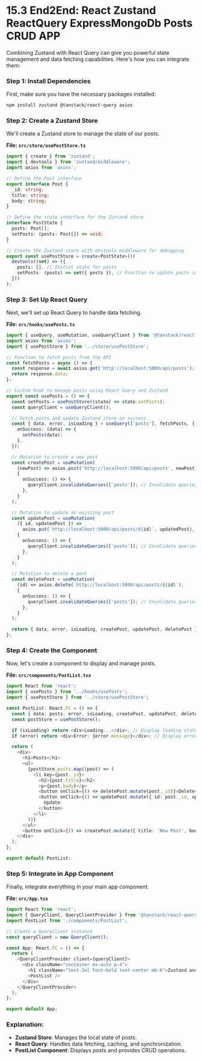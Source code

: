# 15.3 End2End: React Zustand ReactQuery ExpressMongoDb Posts CRUD APP


Combining Zustand with React Query can give you powerful state management and data fetching capabilities. Here's how you can integrate them:

### Step 1: Install Dependencies

First, make sure you have the necessary packages installed:

```bash
npm install zustand @tanstack/react-query axios
```

### Step 2: Create a Zustand Store

We'll create a Zustand store to manage the state of our posts.

**File: `src/store/usePostStore.ts`**

```typescript
import { create } from 'zustand';
import { devtools } from 'zustand/middleware';
import axios from 'axios';

// Define the Post interface
export interface Post {
  _id: string;
  title: string;
  body: string;
}

// Define the state interface for the Zustand store
interface PostState {
  posts: Post[];
  setPosts: (posts: Post[]) => void;
}

// Create the Zustand store with devtools middleware for debugging
export const usePostStore = create<PostState>()(
  devtools((set) => ({
    posts: [], // Initial state for posts
    setPosts: (posts) => set({ posts }), // Function to update posts in the state
  }))
);

```

### Step 3: Set Up React Query

Next, we'll set up React Query to handle data fetching.

**File: `src/hooks/usePosts.ts`**

```typescript
import { useQuery, useMutation, useQueryClient } from '@tanstack/react-query';
import axios from 'axios';
import { usePostStore } from '../store/usePostStore';

// Function to fetch posts from the API
const fetchPosts = async () => {
  const response = await axios.get('http://localhost:5000/api/posts');
  return response.data;
};

// Custom hook to manage posts using React Query and Zustand
export const usePosts = () => {
  const setPosts = usePostStore((state) => state.setPosts);
  const queryClient = useQueryClient();

  // Fetch posts and update Zustand store on success
  const { data, error, isLoading } = useQuery(['posts'], fetchPosts, {
    onSuccess: (data) => {
      setPosts(data);
    },
  });

  // Mutation to create a new post
  const createPost = useMutation(
    (newPost) => axios.post('http://localhost:5000/api/posts', newPost),
    {
      onSuccess: () => {
        queryClient.invalidateQueries(['posts']); // Invalidate queries to refetch posts
      },
    }
  );

  // Mutation to update an existing post
  const updatePost = useMutation(
    ({ id, updatedPost }) =>
      axios.put(`http://localhost:5000/api/posts/${id}`, updatedPost),
    {
      onSuccess: () => {
        queryClient.invalidateQueries(['posts']); // Invalidate queries to refetch posts
      },
    }
  );

  // Mutation to delete a post
  const deletePost = useMutation(
    (id) => axios.delete(`http://localhost:5000/api/posts/${id}`),
    {
      onSuccess: () => {
        queryClient.invalidateQueries(['posts']); // Invalidate queries to refetch posts
      },
    }
  );

  return { data, error, isLoading, createPost, updatePost, deletePost };
};

```

### Step 4: Create the Component

Now, let's create a component to display and manage posts.

**File: `src/components/PostList.tsx`**

```typescript
import React from 'react';
import { usePosts } from '../hooks/usePosts';
import { usePostStore } from '../store/usePostStore';

const PostList: React.FC = () => {
  const { data: posts, error, isLoading, createPost, updatePost, deletePost } = usePosts();
  const postStore = usePostStore();

  if (isLoading) return <div>Loading...</div>; // Display loading state
  if (error) return <div>Error: {error.message}</div>; // Display error state

  return (
    <div>
      <h1>Posts</h1>
      <ul>
        {postStore.posts.map((post) => (
          <li key={post._id}>
            <h2>{post.title}</h2>
            <p>{post.body}</p>
            <button onClick={() => deletePost.mutate(post._id)}>Delete</button>
            <button onClick={() => updatePost.mutate({ id: post._id, updatedPost: { title: 'Updated Title', body: 'Updated Body' } })}>
              Update
            </button>
          </li>
        ))}
      </ul>
      <button onClick={() => createPost.mutate({ title: 'New Post', body: 'New Body' })}>Add Post</button>
    </div>
  );
};

export default PostList;

```

### Step 5: Integrate in App Component

Finally, integrate everything in your main app component.

**File: `src/App.tsx`**

```typescript
import React from 'react';
import { QueryClient, QueryClientProvider } from '@tanstack/react-query';
import PostList from './components/PostList';

// Create a QueryClient instance
const queryClient = new QueryClient();

const App: React.FC = () => {
  return (
    <QueryClientProvider client={queryClient}>
      <div className="container mx-auto p-4">
        <h1 className="text-3xl font-bold text-center mb-6">Zustand and React Query App</h1>
        <PostList />
      </div>
    </QueryClientProvider>
  );
};

export default App;

```

### Explanation:

- **Zustand Store**: Manages the local state of posts.
- **React Query**: Handles data fetching, caching, and synchronization.
- **PostList Component**: Displays posts and provides CRUD operations.